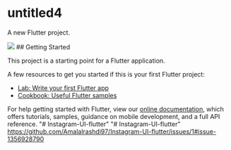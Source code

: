 # untitled4

A new Flutter project.
<p float="left">
<img src="![image](https://user-images.githubusercontent.com/62811990/187987595-d52f06ab-3d0d-4d32-b0cb-27220584665d.png)
"
</p>
## Getting Started

This project is a starting point for a Flutter application.

A few resources to get you started if this is your first Flutter project:

- [Lab: Write your first Flutter app](https://flutter.dev/docs/get-started/codelab)
- [Cookbook: Useful Flutter samples](https://flutter.dev/docs/cookbook)

For help getting started with Flutter, view our
[online documentation](https://flutter.dev/docs), which offers tutorials,
samples, guidance on mobile development, and a full API reference.
"# Instagram-UI-flutter" 
"# Instagram-UI-flutter" 
https://github.com/Amalalrashdi97/Instagram-UI-flutter/issues/1#issue-1356928790
